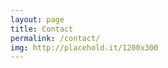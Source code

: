 ```yaml
---
layout: page
title: Contact
permalink: /contact/
img: http://placehold.it/1200x300
---
```

<div>
</div>
